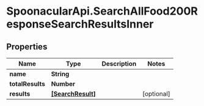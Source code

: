# SpoonacularApi.SearchAllFood200ResponseSearchResultsInner

## Properties

Name | Type | Description | Notes
------------ | ------------- | ------------- | -------------
**name** | **String** |  | 
**totalResults** | **Number** |  | 
**results** | [**[SearchResult]**](SearchResult.md) |  | [optional] 


